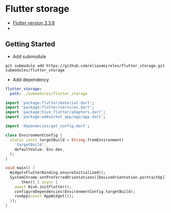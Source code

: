 # Flutter storage

- [Flutter version 3.3.8](https://docs.flutter.dev/development/tools/sdk/releases?tab=linux)
-

## Getting Started

- Add submodule

```shell
git submodule add https://github.com/eliasmeireles/flutter_storage.git  submodules/flutter_storage
```

- Add dependency

```yaml
flutter_storage:
  path: ./submodules/flutter_storage
```


```dart
import 'package:flutter/material.dart';
import 'package:flutter/services.dart';
import 'package:hive_flutter/adapters.dart';
import 'package:websocket_app/app/app.dart';

import 'dependecies/get_config.dart';

class EnvironmentConfig {
  static const targetBuild = String.fromEnvironment(
    'targetBuild',
    defaultValue: Env.dev,
  );
}

void main() {
  WidgetsFlutterBinding.ensureInitialized();
  SystemChrome.setPreferredOrientations([DeviceOrientation.portraitUp])
      .then((_) async {
    await Hive.initFlutter();
    configureDependencies(EnvironmentConfig.targetBuild);
    runApp(const AppWidget());
  });
}
```